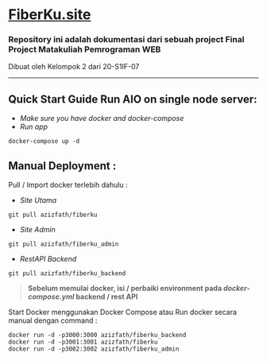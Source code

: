 # [FiberKu.site](https://FiberKu.site)

### Repository ini adalah dokumentasi dari sebuah project Final Project Matakuliah Pemrograman WEB

Dibuat oleh Kelompok 2 dari 20-S1IF-07

-----------------------------
## Quick Start Guide Run AIO on single node server:
- _Make sure you have docker and docker-compose_
- _Run app_
```
docker-compose up -d
```


## Manual Deployment :

Pull / Import docker terlebih dahulu :

- _Site Utama_
```
git pull azizfath/fiberku
```

- _Site Admin_
```
git pull azizfath/fiberku_admin
```

- _RestAPI Backend_
```
git pull azizfath/fiberku_backend
```

> **Sebelum memulai docker, isi / perbaiki environment pada _docker-compose.yml_ backend / rest API**


Start Docker menggunakan Docker Compose atau Run docker secara manual dengan command :
```
docker run -d -p3000:3000 azizfath/fiberku_backend
docker run -d -p3001:3001 azizfath/fiberku
docker run -d -p3002:3002 azizfath/fiberku_admin
```

